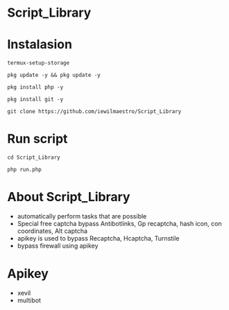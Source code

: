 # Script_Library

# Instalasion
```
termux-setup-storage
```
```
pkg update -y && pkg update -y
```
```
pkg install php -y
```
```
pkg install git -y
```
```
git clone https://github.com/iewilmaestro/Script_Library
```
# Run script
```
cd Script_Library
```
```
php run.php
```
# About Script_Library
- automatically perform tasks that are possible
- Special free captcha bypass Antibotlinks, Gp recaptcha, hash icon, con coordinates, Alt captcha
- apikey is used to bypass Recaptcha, Hcaptcha, Turnstile
- bypass firewall using apikey

# Apikey
- xevil
- multibot


